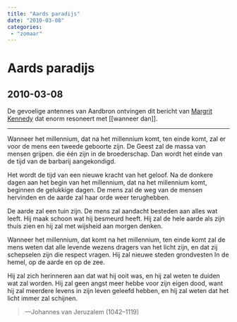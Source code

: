 ```yaml
---
title: "Aards paradijs"
date: "2010-03-08"
categories:
 - "zomaar"
---
```

# Aards paradijs
## 2010-03-08

De gevoelige antennes van Aardbron ontvingen dit bericht van [Margrit Kennedy](http://www.margritkennedy.de/) dat enorm resoneert met [[wanneer dan]].

---

Wanneer het millennium, dat na het millennium komt, ten einde komt, zal er voor de mens een tweede geboorte zijn. De Geest zal de massa van mensen grijpen. die één zijn in de broederschap. Dan wordt het einde van de tijd van de barbarij aangekondigd.

Het wordt de tijd van een nieuwe kracht van het geloof. Na de donkere dagen aan het begin van het millennium, dat na het millennium komt, beginnen de gelukkige dagen. De mens zal de weg van de mensen hervinden en de aarde zal haar orde weer terughebben.

De aarde zal een tuin zijn. De mens zal aandacht besteden aan alles wat leeft. Hij maak schoon wat hij besmeurd heeft. Hij zal de hele aarde als zijn thuis zien en hij zal met wijsheid aan morgen denken.

Wanneer het millennium, dat komt na het millennium, ten einde komt zal de mens weten dat alle levende wezens dragers van het licht zijn, en dat zij schepselen zijn die respect vragen. Hij zal nieuwe steden grondvesten In de hemel, op de aarde en op de zee.

Hij zal zich herinneren aan dat wat hij ooit was, en hij zal weten te duiden wat zal worden. Hij zal geen angst meer hebbe voor zijn eigen dood, want hij zal meerdere levens in zijn leven geleefd hebben, en hij zal weten dat het licht immer zal schijnen.
> —Johannes van Jeruzalem (1042–1119)
